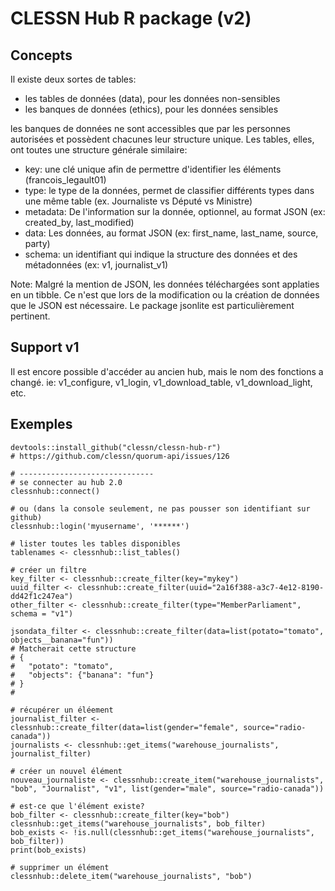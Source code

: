 # CLESSN Hub R package (v2)

## Concepts
Il existe deux sortes de tables:
* les tables de données (data), pour les données non-sensibles
* les banques de données (ethics), pour les données sensibles

les banques de données ne sont accessibles que par les personnes autorisées et possèdent chacunes leur structure unique.
Les tables, elles, ont toutes une structure générale similaire:
* key: une clé unique afin de permettre d'identifier les éléments (francois_legault01)
* type: le type de la données, permet de classifier différents types dans une même table (ex. Journaliste vs Député vs Ministre)
* metadata: De l'information sur la donnée, optionnel, au format JSON (ex: created_by, last_modified)
* data: Les données, au format JSON (ex: first_name, last_name, source, party)
* schema: un identifiant qui indique la structure des données et des métadonnées (ex: v1, journalist_v1)

Note: Malgré la mention de JSON, les données téléchargées sont applaties en un tibble. Ce n'est que lors de la modification ou la création de données que le JSON est nécessaire. Le package jsonlite est particulièrement pertinent.


## Support v1
Il est encore possible d'accéder au ancien hub, mais le nom des fonctions a changé.
ie: v1_configure, v1_login, v1_download_table, v1_download_light, etc.

## Exemples
```
devtools::install_github("clessn/clessn-hub-r")
# https://github.com/clessn/quorum-api/issues/126

# ------------------------------
# se connecter au hub 2.0
clessnhub::connect()

# ou (dans la console seulement, ne pas pousser son identifiant sur github)
clessnhub::login('myusername', '******')

# lister toutes les tables disponibles
tablenames <- clessnhub::list_tables()

# créer un filtre
key_filter <- clessnhub::create_filter(key="mykey")
uuid_filter <- clessnhub::create_filter(uuid="2a16f388-a3c7-4e12-8190-dd42f1c247ea")
other_filter <- clessnhub::create_filter(type="MemberParliament", schema = "v1")

jsondata_filter <- clessnhub::create_filter(data=list(potato="tomato", objects__banana="fun"))
# Matcherait cette structure
# {
#   "potato": "tomato",
#   "objects": {"banana": "fun"}
# }
#

# récupérer un éléement
journalist_filter <- clessnhub::create_filter(data=list(gender="female", source="radio-canada"))
journalists <- clessnhub::get_items("warehouse_journalists", journalist_filter)

# créer un nouvel élément
nouveau_journaliste <- clessnhub::create_item("warehouse_journalists", "bob", "Journalist", "v1", list(gender="male", source="radio-canada"))

# est-ce que l'élément existe?
bob_filter <- clessnhub::create_filter(key="bob")
clessnhub::get_items("warehouse_journalists", bob_filter)
bob_exists <- !is.null(clessnhub::get_items("warehouse_journalists", bob_filter))
print(bob_exists)

# supprimer un élément
clessnhub::delete_item("warehouse_journalists", "bob")

```

